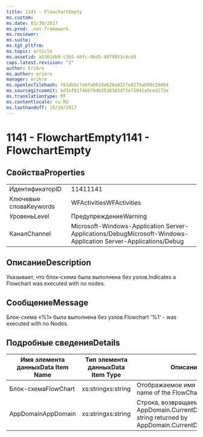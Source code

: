```yaml
---
title: 1141 - FlowchartEmpty
ms.custom: 
ms.date: 03/30/2017
ms.prod: .net-framework
ms.reviewer: 
ms.suite: 
ms.tgt_pltfrm: 
ms.topic: article
ms.assetid: a5361db9-c3b5-40fc-96d5-4879953c4cd9
caps.latest.revision: "2"
author: Erikre
ms.author: erikre
manager: erikre
ms.openlocfilehash: f81dbbc7a9fa062de628a822fe8279ab90c29d04
ms.sourcegitcommit: bd1ef61f4bb794b25383d3d72e71041a5ced172e
ms.translationtype: MT
ms.contentlocale: ru-RU
ms.lasthandoff: 10/18/2017
---
```

# <a name="1141---flowchartempty"></a><span data-ttu-id="f4866-102">1141 - FlowchartEmpty</span><span class="sxs-lookup"><span data-stu-id="f4866-102">1141 - FlowchartEmpty</span></span>
## <a name="properties"></a><span data-ttu-id="f4866-103">Свойства</span><span class="sxs-lookup"><span data-stu-id="f4866-103">Properties</span></span>  
  
|||  
|-|-|  
|<span data-ttu-id="f4866-104">Идентификатор</span><span class="sxs-lookup"><span data-stu-id="f4866-104">ID</span></span>|<span data-ttu-id="f4866-105">1141</span><span class="sxs-lookup"><span data-stu-id="f4866-105">1141</span></span>|  
|<span data-ttu-id="f4866-106">Ключевые слова</span><span class="sxs-lookup"><span data-stu-id="f4866-106">Keywords</span></span>|<span data-ttu-id="f4866-107">WFActivities</span><span class="sxs-lookup"><span data-stu-id="f4866-107">WFActivities</span></span>|  
|<span data-ttu-id="f4866-108">Уровень</span><span class="sxs-lookup"><span data-stu-id="f4866-108">Level</span></span>|<span data-ttu-id="f4866-109">Предупреждение</span><span class="sxs-lookup"><span data-stu-id="f4866-109">Warning</span></span>|  
|<span data-ttu-id="f4866-110">Канал</span><span class="sxs-lookup"><span data-stu-id="f4866-110">Channel</span></span>|<span data-ttu-id="f4866-111">Microsoft-Windows-Application Server-Applications/Debug</span><span class="sxs-lookup"><span data-stu-id="f4866-111">Microsoft-Windows-Application Server-Applications/Debug</span></span>|  
  
## <a name="description"></a><span data-ttu-id="f4866-112">Описание</span><span class="sxs-lookup"><span data-stu-id="f4866-112">Description</span></span>  
 <span data-ttu-id="f4866-113">Указывает, что блок-схема была выполнена без узлов.</span><span class="sxs-lookup"><span data-stu-id="f4866-113">Indicates a Flowchart was executed with no nodes.</span></span>  
  
## <a name="message"></a><span data-ttu-id="f4866-114">Сообщение</span><span class="sxs-lookup"><span data-stu-id="f4866-114">Message</span></span>  
 <span data-ttu-id="f4866-115">Блок-схема «%1» была выполнена без узлов.</span><span class="sxs-lookup"><span data-stu-id="f4866-115">Flowchart '%1' - was executed with no Nodes.</span></span>  
  
## <a name="details"></a><span data-ttu-id="f4866-116">Подробные сведения</span><span class="sxs-lookup"><span data-stu-id="f4866-116">Details</span></span>  
  
|<span data-ttu-id="f4866-117">Имя элемента данных</span><span class="sxs-lookup"><span data-stu-id="f4866-117">Data Item Name</span></span>|<span data-ttu-id="f4866-118">Тип элемента данных</span><span class="sxs-lookup"><span data-stu-id="f4866-118">Data Item Type</span></span>|<span data-ttu-id="f4866-119">Описание</span><span class="sxs-lookup"><span data-stu-id="f4866-119">Description</span></span>|  
|--------------------|--------------------|-----------------|  
|<span data-ttu-id="f4866-120">Блок-схема</span><span class="sxs-lookup"><span data-stu-id="f4866-120">FlowChart</span></span>|<span data-ttu-id="f4866-121">xs:string</span><span class="sxs-lookup"><span data-stu-id="f4866-121">xs:string</span></span>|<span data-ttu-id="f4866-122">Отображаемое имя блок-схемы.</span><span class="sxs-lookup"><span data-stu-id="f4866-122">The display name of the FlowChart.</span></span>|  
|<span data-ttu-id="f4866-123">AppDomain</span><span class="sxs-lookup"><span data-stu-id="f4866-123">AppDomain</span></span>|<span data-ttu-id="f4866-124">xs:string</span><span class="sxs-lookup"><span data-stu-id="f4866-124">xs:string</span></span>|<span data-ttu-id="f4866-125">Строка, возвращаемая AppDomain.CurrentDomain.FriendlyName.</span><span class="sxs-lookup"><span data-stu-id="f4866-125">The string returned by AppDomain.CurrentDomain.FriendlyName.</span></span>|
